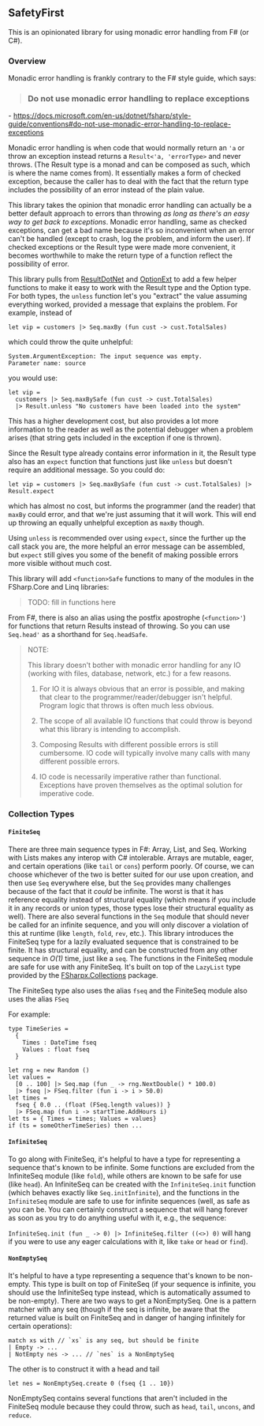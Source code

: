 ## SafetyFirst

This is an opinionated library for using monadic error handling from F# (or C#).  

### Overview

Monadic error handling is frankly contrary to the F# style guide, which says: 

> ### Do not use monadic error handling to replace exceptions

 \- https://docs.microsoft.com/en-us/dotnet/fsharp/style-guide/conventions#do-not-use-monadic-error-handling-to-replace-exceptions

Monadic error handling is when code that would normally return an `'a` or throw an exception instead returns a `Result<'a, 'errorType>` and never throws.  (The Result type is a monad and can be composed as such, which is where the name comes from).  It essentially makes a form of checked exception, because the caller has to deal with the fact that the return type includes the possibility of an error instead of the plain value.

This library takes the opinion that monadic error handling can actually be a better default approach to errors than throwing _as long as there's an easy way to get back to exceptions_.  Monadic error handling, same as checked exceptions, can get a bad name because it's so inconvenient when an error can't be handled (except to crash, log the problem, and inform the user).  If checked exceptions or the Result type were made more convenient, it becomes worthwhile to make the return type of a function reflect the possibility of error.

This library pulls from [ResultDotNet](https://www.nuget.org/packages/ResultDotNet) and [OptionExt](https://www.nuget.org/packages/OptionExt) to add a few helper functions to make it easy to work with the Result type and the Option type.  For both types, the `unless` function let's you "extract" the value assuming everything worked, provided a message that explains the problem.  For example, instead of 

```F#
let vip = customers |> Seq.maxBy (fun cust -> cust.TotalSales)
```

which could throw the quite unhelpful:

```f#
System.ArgumentException: The input sequence was empty.
Parameter name: source
```

you would use:

```F#
let vip = 
  customers |> Seq.maxBySafe (fun cust -> cust.TotalSales)
  |> Result.unless "No customers have been loaded into the system"
```

This has a higher development cost, but also provides a lot more information to the reader as well as the potential debugger when a problem arises (that string gets included in the exception if one is thrown).

Since the Result type already contains error information in it, the Result type also has an `expect` function that functions just like `unless` but doesn't require an additional message.  So you could do:

```F#
let vip = customers |> Seq.maxBySafe (fun cust -> cust.TotalSales) |> Result.expect
```

which has almost no cost, but informs the programmer (and the reader) that `maxBy` could error, and that we're just assuming that it will work.  This will end up throwing an equally unhelpful exception as `maxBy` though.

Using `unless` is recommended over using `expect`, since the further up the call stack you are, the more helpful an error message can be assembled, but `expect` still gives you some of the benefit of making possible errors more visible without much cost.

This library will add `<function>Safe` functions to many of the modules in the FSharp.Core and Linq libraries:

> TODO: fill in functions here

From F#, there is also an alias using the postfix apostrophe (`<function>'`) for functions that return Results instead of throwing.  So you can use `Seq.head'` as a shorthand for `Seq.headSafe`.   

> NOTE:
>
> This library doesn't bother with monadic error handling for any IO (working with files, database, network, etc.) for a few reasons.
>
> 1) For IO it is always obvious that an error is possible, and making that clear to the programmer/reader/debugger isn't helpful.  Program logic that throws is often much less obvious.
>
> 2) The scope of all available IO functions that could throw is beyond what this library is intending to accomplish.
>
> 3) Composing Results with different possible errors is still cumbersome.  IO code will typically involve many calls with many different possible errors.
>
> 4) IO code is necessarily imperative rather than functional.  Exceptions have proven themselves as the optimal solution for imperative code.



### Collection Types

#### `FiniteSeq`

There are three main sequence types in F#: Array, List, and Seq.  Working with Lists makes any interop with C# intolerable.  Arrays are mutable, eager, and certain operations (like `tail` or `cons`) perform poorly.  Of course, we can choose whichever of the two is better suited for our use upon creation, and then use `Seq` everywhere else, but the `Seq` provides many challenges because of the fact that it _could_ be infinite.  The worst is that it has reference equality instead of structural equality (which means if you include it in any records or union types, those types lose their structural equality as well).  There are also several functions in the `Seq` module that should never be called for an infinite sequence, and you will only discover a violation of this at runtime (like `length`, `fold`, `rev`, etc.).  This library introduces the FiniteSeq type for a lazily evaluated sequence that is constrained to be finite.  It has structural equality, and can be constructed from any other sequence in _O(1)_ time, just like a `seq`.  The functions in the FiniteSeq module are safe for use with any FiniteSeq.  It's built on top of the `LazyList` type provided by the [FSharpx.Collections](http://fsprojects.github.io/FSharpx.Collections/) package.

The FiniteSeq type also uses the alias `fseq` and the FiniteSeq module also uses the alias `FSeq`

For example:

```f#
type TimeSeries = 
  { 
    Times : DateTime fseq
    Values : float fseq
  }

let rng = new Random ()
let values = 
  [0 .. 100] |> Seq.map (fun _ -> rng.NextDouble() * 100.0) 
  |> fseq |> FSeq.filter (fun i -> i > 50.0)
let times = 
  fseq { 0.0 .. (float (FSeq.length values)) } 
  |> FSeq.map (fun i -> startTime.AddHours i)
let ts = { Times = times; Values = values}
if (ts = someOtherTimeSeries) then ...
```



#### `InfiniteSeq`

To go along with FiniteSeq, it's helpful to have a type for representing a sequence that's known to be infinite.  Some functions are excluded from the InfiniteSeq module (like `fold`), while others are known to be safe for use (like `head`).  An InfiniteSeq can be created with the `InfiniteSeq.init` function (which behaves exactly like `Seq.initInfinite`), and the functions in the `InfiniteSeq` module are safe to use for infinite sequences (well, as safe as you can be.  You can certainly construct a sequence that will hang forever as soon as you try to do anything useful with it, e.g., the sequence: 

`InfiniteSeq.init (fun _ -> 0) |> InfiniteSeq.filter ((<>) 0)` will hang if you were to use any eager calculations with it, like `take` or `head` or `find`).



#### `NonEmptySeq`

It's helpful to have a type representing a sequence that's known to be non-empty.  This type is built on top of FiniteSeq (if your sequence is infinite, you should use the InfiniteSeq type instead, which is automatically assumed to be non-empty).  There are two ways to get a NonEmptySeq.  One is a pattern matcher with any seq (though if the seq is infinite, be aware that the returned value is built on FiniteSeq and in danger of hanging infinitely for certain operations):

```f#
match xs with // `xs` is any seq, but should be finite
| Empty -> ...
| NotEmpty nes -> ... // `nes` is a NonEmptySeq
```

The other is to construct it with a head and tail

```f#
let nes = NonEmptySeq.create 0 (fseq {1 .. 10})
```

NonEmptySeq contains several functions that aren't included in the FiniteSeq module because they could throw, such as `head`, `tail`, `uncons`, and `reduce`.
